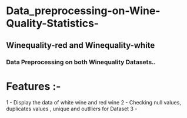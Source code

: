 # Data_preprocessing-on-Wine-Quality-Statistics-
## Winequality-red and Winequality-white
### Data Preprocessing on both Winequality Datasets..

# Features :- 
 1 - Display the data of white wine and red wine
 2 - Checking null values, duplicates values , unique and outlliers for Dataset
 3 - 
